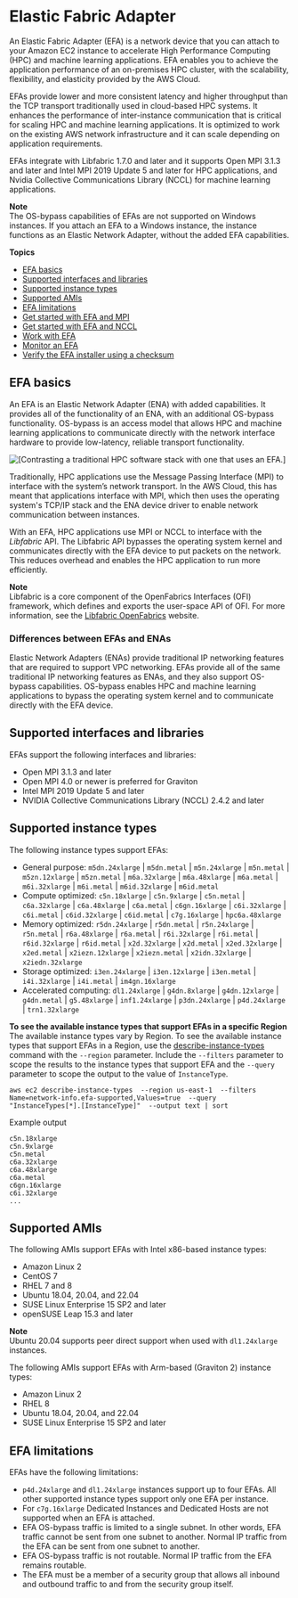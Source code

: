 # Elastic Fabric Adapter<a name="efa"></a>

An Elastic Fabric Adapter \(EFA\) is a network device that you can attach to your Amazon EC2 instance to accelerate High Performance Computing \(HPC\) and machine learning applications\. EFA enables you to achieve the application performance of an on\-premises HPC cluster, with the scalability, flexibility, and elasticity provided by the AWS Cloud\.

EFAs provide lower and more consistent latency and higher throughput than the TCP transport traditionally used in cloud\-based HPC systems\. It enhances the performance of inter\-instance communication that is critical for scaling HPC and machine learning applications\. It is optimized to work on the existing AWS network infrastructure and it can scale depending on application requirements\.

EFAs integrate with Libfabric 1\.7\.0 and later and it supports Open MPI 3\.1\.3 and later and Intel MPI 2019 Update 5 and later for HPC applications, and Nvidia Collective Communications Library \(NCCL\) for machine learning applications\.

**Note**  
The OS\-bypass capabilities of EFAs are not supported on Windows instances\. If you attach an EFA to a Windows instance, the instance functions as an Elastic Network Adapter, without the added EFA capabilities\.

**Topics**
+ [EFA basics](#efa-basics)
+ [Supported interfaces and libraries](#efa-mpi)
+ [Supported instance types](#efa-instance-types)
+ [Supported AMIs](#efa-amis)
+ [EFA limitations](#efa-limits)
+ [Get started with EFA and MPI](efa-start.md)
+ [Get started with EFA and NCCL](efa-start-nccl.md)
+ [Work with EFA](efa-working-with.md)
+ [Monitor an EFA](efa-working-monitor.md)
+ [Verify the EFA installer using a checksum](efa-verify.md)

## EFA basics<a name="efa-basics"></a>

An EFA is an Elastic Network Adapter \(ENA\) with added capabilities\. It provides all of the functionality of an ENA, with an additional OS\-bypass functionality\. OS\-bypass is an access model that allows HPC and machine learning applications to communicate directly with the network interface hardware to provide low\-latency, reliable transport functionality\.

![\[Contrasting a traditional HPC software stack with one that uses an EFA.\]](http://docs.aws.amazon.com/AWSEC2/latest/UserGuide/images/efa_stack.png)

Traditionally, HPC applications use the Message Passing Interface \(MPI\) to interface with the system’s network transport\. In the AWS Cloud, this has meant that applications interface with MPI, which then uses the operating system's TCP/IP stack and the ENA device driver to enable network communication between instances\.

With an EFA, HPC applications use MPI or NCCL to interface with the *Libfabric* API\. The Libfabric API bypasses the operating system kernel and communicates directly with the EFA device to put packets on the network\. This reduces overhead and enables the HPC application to run more efficiently\.

**Note**  
Libfabric is a core component of the OpenFabrics Interfaces \(OFI\) framework, which defines and exports the user\-space API of OFI\. For more information, see the [Libfabric OpenFabrics](https://ofiwg.github.io/libfabric/) website\.

### Differences between EFAs and ENAs<a name="efa-differences"></a>

Elastic Network Adapters \(ENAs\) provide traditional IP networking features that are required to support VPC networking\. EFAs provide all of the same traditional IP networking features as ENAs, and they also support OS\-bypass capabilities\. OS\-bypass enables HPC and machine learning applications to bypass the operating system kernel and to communicate directly with the EFA device\.

## Supported interfaces and libraries<a name="efa-mpi"></a>

EFAs support the following interfaces and libraries:
+ Open MPI 3\.1\.3 and later
+ Open MPI 4\.0 or newer is preferred for Graviton
+ Intel MPI 2019 Update 5 and later
+ NVIDIA Collective Communications Library \(NCCL\) 2\.4\.2 and later

## Supported instance types<a name="efa-instance-types"></a>

The following instance types support EFAs:
+ General purpose: `m5dn.24xlarge` \| `m5dn.metal` \| `m5n.24xlarge` \| `m5n.metal` \| `m5zn.12xlarge` \| `m5zn.metal` \| `m6a.32xlarge` \| `m6a.48xlarge` \| `m6a.metal` \| `m6i.32xlarge` \| `m6i.metal` \| `m6id.32xlarge` \| `m6id.metal`
+ Compute optimized: `c5n.18xlarge` \| `c5n.9xlarge` \| `c5n.metal` \| `c6a.32xlarge` \| `c6a.48xlarge` \| `c6a.metal` \| `c6gn.16xlarge` \| `c6i.32xlarge` \| `c6i.metal` \| `c6id.32xlarge` \| `c6id.metal` \| `c7g.16xlarge` \| `hpc6a.48xlarge`
+ Memory optimized: `r5dn.24xlarge` \| `r5dn.metal` \| `r5n.24xlarge` \| `r5n.metal` \| `r6a.48xlarge` \| `r6a.metal` \| `r6i.32xlarge` \| `r6i.metal` \| `r6id.32xlarge` \| `r6id.metal` \| `x2d.32xlarge` \| `x2d.metal` \| `x2ed.32xlarge` \| `x2ed.metal` \| `x2iezn.12xlarge` \| `x2iezn.metal` \| `x2idn.32xlarge` \| `x2iedn.32xlarge`
+ Storage optimized: `i3en.24xlarge` \| `i3en.12xlarge` \| `i3en.metal` \| `i4i.32xlarge` \| `i4i.metal` \| `im4gn.16xlarge`
+ Accelerated computing: `dl1.24xlarge` \| `g4dn.8xlarge` \| `g4dn.12xlarge` \| `g4dn.metal` \| `g5.48xlarge` \| `inf1.24xlarge` \| `p3dn.24xlarge` \| `p4d.24xlarge` \| `trn1.32xlarge`

**To see the available instance types that support EFAs in a specific Region**  
The available instance types vary by Region\. To see the available instance types that support EFAs in a Region, use the [describe\-instance\-types](https://docs.aws.amazon.com/cli/latest/reference/ec2/describe-instance-types.html) command with the `--region` parameter\. Include the `--filters` parameter to scope the results to the instance types that support EFA and the `--query` parameter to scope the output to the value of `InstanceType`\.

```
aws ec2 describe-instance-types  --region us-east-1  --filters Name=network-info.efa-supported,Values=true  --query "InstanceTypes[*].[InstanceType]"  --output text | sort
```

Example output

```
c5n.18xlarge
c5n.9xlarge
c5n.metal
c6a.32xlarge
c6a.48xlarge
c6a.metal
c6gn.16xlarge
c6i.32xlarge
...
```

## Supported AMIs<a name="efa-amis"></a>

The following AMIs support EFAs with Intel x86\-based instance types:
+ Amazon Linux 2
+ CentOS 7
+ RHEL 7 and 8
+ Ubuntu 18\.04, 20\.04, and 22\.04
+ SUSE Linux Enterprise 15 SP2 and later
+ openSUSE Leap 15\.3 and later

**Note**  
Ubuntu 20\.04 supports peer direct support when used with `dl1.24xlarge` instances\.

The following AMIs support EFAs with Arm\-based \(Graviton 2\) instance types:
+ Amazon Linux 2
+ RHEL 8
+ Ubuntu 18\.04, 20\.04, and 22\.04
+ SUSE Linux Enterprise 15 SP2 and later

## EFA limitations<a name="efa-limits"></a>

EFAs have the following limitations:
+ `p4d.24xlarge` and `dl1.24xlarge` instances support up to four EFAs\. All other supported instance types support only one EFA per instance\.
+ For `c7g.16xlarge` Dedicated Instances and Dedicated Hosts are not supported when an EFA is attached\.
+ EFA OS\-bypass traffic is limited to a single subnet\. In other words, EFA traffic cannot be sent from one subnet to another\. Normal IP traffic from the EFA can be sent from one subnet to another\.
+ EFA OS\-bypass traffic is not routable\. Normal IP traffic from the EFA remains routable\.
+ The EFA must be a member of a security group that allows all inbound and outbound traffic to and from the security group itself\.
